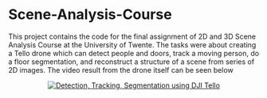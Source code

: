 # Scene-Analysis-Course
This project contains the code for the final assignment of 2D and 3D Scene Analysis Course at the University of Twente. The tasks were about creating a Tello drone which can detect people and doors, track a moving person, do a floor segmentation, and reconstruct a structure of a scene from series of 2D images. The video result from the drone itself can be seen below

<div align="center">
  <a href="https://youtu.be/bnz_0kuLutQ"><img src="https://img.youtube.com/vi/bnz_0kuLutQ/0.jpg
" alt="Detection, Tracking, Segmentation using DJI Tello
"></a>
</div>
